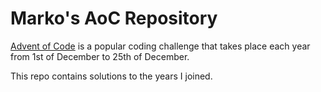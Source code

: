 # Marko's AoC Repository

[Advent of Code](http://www.adventofcode.com) is a popular coding challenge that takes place each year from 1st of December to 25th of December.

This repo contains solutions to the years I joined.
